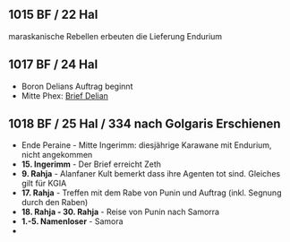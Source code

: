 ## 1015 BF / 22 Hal
maraskanische Rebellen erbeuten die Lieferung Endurium
## 1017 BF / 24 Hal
* Boron Delians Auftrag beginnt
* Mitte Phex: [Brief Delian](Pforte%20des%20Grauens/Brief%20Delian.md)

## 1018 BF / 25 Hal / 334 nach Golgaris Erschienen
* Ende Peraine - Mitte Ingerimm: diesjährige Karawane mit Endurium, nicht angekommen
* __15. Ingerimm__ - Der Brief erreicht Zeth
* __9. Rahja__ - Alanfaner Kult bemerkt dass ihre Agenten tot sind. Gleiches gilt für KGIA
* __17. Rahja__ - Treffen mit dem Rabe von Punin und Auftrag (inkl. Segnung durch den Raben)
* __18. Rahja - 30. Rahja__ - Reise von Punin nach Samorra
* __1.-5. Namenloser__ - Samora
* 
